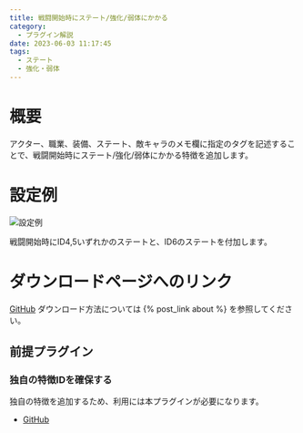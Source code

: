```yaml
---
title: 戦闘開始時にステート/強化/弱体にかかる
category:
  - プラグイン解説
date: 2023-06-03 11:17:45
tags:
  - ステート
  - 強化・弱体
---
```


# 概要

アクター、職業、装備、ステート、敵キャラのメモ欄に指定のタグを記述することで、戦闘開始時にステート/強化/弱体にかかる特徴を追加します。

# 設定例

![設定例](setting1.png "設定例")

戦闘開始時にID4,5いずれかのステートと、ID6のステートを付加します。

# ダウンロードページへのリンク

[GitHub](https://github.com/elleonard/DarkPlasma-MZ-Plugins/blob/release/DarkPlasma_StateBuffOnBattleStart.js)
ダウンロード方法については {% post_link about %} を参照してください。

## 前提プラグイン

### 独自の特徴IDを確保する

独自の特徴を追加するため、利用には本プラグインが必要になります。

- [GitHub](https://github.com/elleonard/DarkPlasma-MZ-Plugins/blob/release/DarkPlasma_AllocateUniqueTraitId.js)
